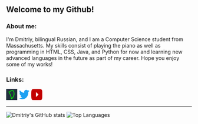 
## Welcome to my Github!

### About me:
I'm Dmitriy, bilingual Russian, and I am a Computer Science student from Massachusetts. My skills consist of playing the piano as well as programming in HTML, CSS, Java, and Python for now and learning new advanced languages in the future as part of my career. Hope you enjoy some of my works!

### Links:
<a href="https://www.dhotspot.xyz"><img src="logo.ico" width="30" height="30"></a>
<a href="https://www.twitter.com/DmitriyShumkin"><img src="twitter.png" width="30" height="30"></a>
<a href="https://www.youtube.com/channel/UCKQvTzeTizeamrvI9J4-t5A"><img src="yt.png" width="30" height="30"></a>
***
![Dmitriy's GitHub stats](https://github-readme-stats.vercel.app/api?username=DmitriyShum&show_icons=true&theme=radical)
![Top Languages](https://github-readme-stats.vercel.app/api/top-langs/?username=DmitriyShum&hide=Makefile&theme=react)
